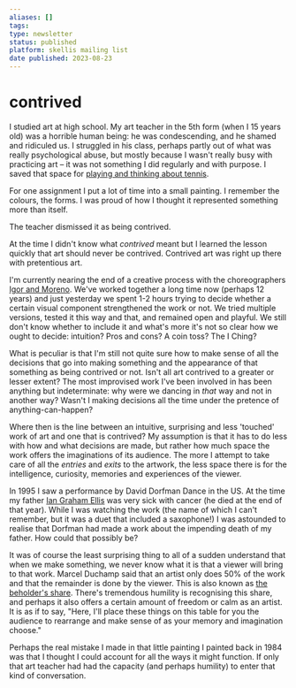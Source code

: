 ```yaml
---
aliases: []
tags:
type: newsletter
status: published
platform: skellis mailing list
date published: 2023-08-23
---
```


# contrived

I studied art at high school. My art teacher in the 5th form (when I 15 years old) was a horrible human being: he was condescending, and he shamed and ridiculed us. I struggled in his class, perhaps partly out of what was really psychological abuse, but mostly because I wasn't really busy with practicing art – it was not something I did regularly and with purpose. I saved that space for [playing and thinking about tennis](https://mailchi.mp/c9d358c3419f/making-tennis-something-different).

For one assignment I put a lot of time into a small painting. I remember the colours, the forms. I was proud of how I thought it represented something more than itself. 

The teacher dismissed it as being contrived. 

At the time I didn't know what _contrived_ meant but I learned the lesson quickly that art should never be contrived. Contrived art was right up there with pretentious art.

I'm currently nearing the end of a creative process with the choreographers [Igor and Moreno](https://igorandmoreno.com/). We've worked together a long time now (perhaps 12 years) and just yesterday we spent 1-2 hours trying to decide whether a certain visual component strengthened the work or not. We tried multiple versions, tested it this way and that, and remained open and playful. We still don't know whether to include it and what's more it's not so clear how we ought to decide: intuition? Pros and cons? A coin toss? The I Ching?

What is peculiar is that I'm still not quite sure how to make sense of all the decisions that go into making something and the appearance of that something as being contrived or not. Isn't all art contrived to a greater or lesser extent? The most improvised work I've been involved in has been anything but indeterminate: why were we dancing in _that_ way and not in another way? Wasn't I making decisions all the time under the pretence of anything-can-happen? 

Where then is the line between an intuitive, surprising and less 'touched' work of art and one that is contrived? My assumption is that it has to do less with how and what decisions are made, but rather how much space the work offers the imaginations of its audience. The more I attempt to take care of all the _entries_ and _exits_ to the artwork, the less space there is for the intelligence, curiosity, memories and experiences of the viewer.

In 1995 I saw a performance by David Dorfman Dance in the US. At the time my father [Ian Graham Ellis](https://www.skellis.net/blog/ige) was very sick with cancer (he died at the end of that year). While I was watching the work (the name of which I can't remember, but it was a duet that included a saxophone!) I was astounded to realise that Dorfman had made a work about the impending death of my father. How could that possibly be? 

It was of course the least surprising thing to all of a sudden understand that when we make something, we never know what it is that a viewer will bring to that work. Marcel Duchamp said that an artist only does 50% of the work and that the remainder is done by the viewer. This is also known as [the beholder's share](https://aeon.co/videos/on-the-beholders-share-how-past-experience-influences-our-perception-of-art). There's tremendous humility is recognising this share, and perhaps it also offers a certain amount of freedom or calm as an artist. It is as if to say, "Here, I'll place these things on this table for you the audience to rearrange and make sense of as your memory and imagination choose."

Perhaps the real mistake I made in that little painting I painted back in 1984 was that I thought I could account for all the ways it might function. If only that art teacher had had the capacity (and perhaps humility) to enter that kind of conversation. 